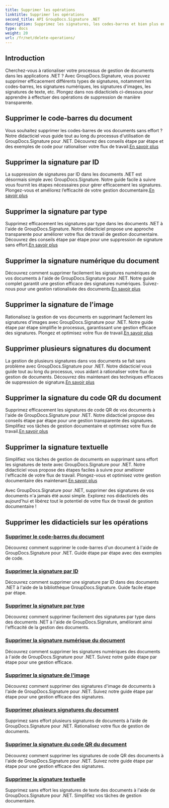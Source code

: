 ```yaml
---
title: Supprimer les opérations
linktitle: Supprimer les opérations
second_title: API GroupDocs.Signature .NET
description: Supprimez les signatures, les codes-barres et bien plus encore des documents .NET avec GroupDocs.Signature. Explorez dès maintenant des tutoriels pour une gestion efficace des documents !
type: docs
weight: 20
url: /fr/net/delete-operations/
---
```

## Introduction

Cherchez-vous à rationaliser votre processus de gestion de documents dans les applications .NET ? Avec GroupDocs.Signature, vous pouvez supprimer efficacement différents types de signatures, notamment les codes-barres, les signatures numériques, les signatures d'images, les signatures de texte, etc. Plongez dans nos didacticiels ci-dessous pour apprendre à effectuer des opérations de suppression de manière transparente.

## Supprimer le code-barres du document
 Vous souhaitez supprimer les codes-barres de vos documents sans effort ? Notre didacticiel vous guide tout au long du processus d'utilisation de GroupDocs.Signature pour .NET. Découvrez des conseils étape par étape et des exemples de code pour rationaliser votre flux de travail.[En savoir plus](./delete-barcode/)

## Supprimer la signature par ID
 La suppression de signatures par ID dans les documents .NET est désormais simple avec GroupDocs.Signature. Notre guide facile à suivre vous fournit les étapes nécessaires pour gérer efficacement les signatures. Plongez-vous et améliorez l’efficacité de votre gestion documentaire.[En savoir plus](./delete-signature-by-id/)

## Supprimer la signature par type
Supprimez efficacement les signatures par type dans les documents .NET à l'aide de GroupDocs.Signature. Notre didacticiel propose une approche transparente pour améliorer votre flux de travail de gestion documentaire. Découvrez des conseils étape par étape pour une suppression de signature sans effort.[En savoir plus](./delete-signature-by-type/)

## Supprimer la signature numérique du document
 Découvrez comment supprimer facilement les signatures numériques de vos documents à l'aide de GroupDocs.Signature pour .NET. Notre guide complet garantit une gestion efficace des signatures numériques. Suivez-nous pour une gestion rationalisée des documents.[En savoir plus](./delete-digital-signature/)

## Supprimer la signature de l'image
 Rationalisez la gestion de vos documents en supprimant facilement les signatures d'images avec GroupDocs.Signature pour .NET. Notre guide étape par étape simplifie le processus, garantissant une gestion efficace des signatures. Plongez et optimisez votre flux de travail.[En savoir plus](./delete-image-signature/)

## Supprimer plusieurs signatures du document
La gestion de plusieurs signatures dans vos documents se fait sans problème avec GroupDocs.Signature pour .NET. Notre didacticiel vous guide tout au long du processus, vous aidant à rationaliser votre flux de gestion de documents. Découvrez dès maintenant des techniques efficaces de suppression de signature.[En savoir plus](./delete-multiple-signatures/)

## Supprimer la signature du code QR du document
 Supprimez efficacement les signatures de code QR de vos documents à l'aide de GroupDocs.Signature pour .NET. Notre didacticiel propose des conseils étape par étape pour une gestion transparente des signatures. Simplifiez vos tâches de gestion documentaire et optimisez votre flux de travail.[En savoir plus](./delete-qr-code-signature/)

## Supprimer la signature textuelle
 Simplifiez vos tâches de gestion de documents en supprimant sans effort les signatures de texte avec GroupDocs.Signature pour .NET. Notre didacticiel vous propose des étapes faciles à suivre pour améliorer l'efficacité de votre flux de travail. Plongez-vous et optimisez votre gestion documentaire dès maintenant.[En savoir plus](./delete-text-signature/)

Avec GroupDocs.Signature pour .NET, supprimer des signatures de vos documents n'a jamais été aussi simple. Explorez nos didacticiels dès aujourd'hui et libérez tout le potentiel de votre flux de travail de gestion documentaire !
## Supprimer les didacticiels sur les opérations
### [Supprimer le code-barres du document](./delete-barcode/)
Découvrez comment supprimer le code-barres d'un document à l'aide de GroupDocs.Signature pour .NET. Guide étape par étape avec des exemples de code.
### [Supprimer la signature par ID](./delete-signature-by-id/)
Découvrez comment supprimer une signature par ID dans des documents .NET à l'aide de la bibliothèque GroupDocs.Signature. Guide facile étape par étape.
### [Supprimer la signature par type](./delete-signature-by-type/)
Découvrez comment supprimer facilement des signatures par type dans des documents .NET à l'aide de GroupDocs.Signature, améliorant ainsi l'efficacité de la gestion des documents.
### [Supprimer la signature numérique du document](./delete-digital-signature/)
Découvrez comment supprimer les signatures numériques des documents à l'aide de GroupDocs.Signature pour .NET. Suivez notre guide étape par étape pour une gestion efficace.
### [Supprimer la signature de l'image](./delete-image-signature/)
Découvrez comment supprimer des signatures d'image de documents à l'aide de GroupDocs.Signature pour .NET. Suivez notre guide étape par étape pour une gestion efficace des signatures.
### [Supprimer plusieurs signatures du document](./delete-multiple-signatures/)
Supprimez sans effort plusieurs signatures de documents à l’aide de GroupDocs.Signature pour .NET. Rationalisez votre flux de gestion de documents.
### [Supprimer la signature du code QR du document](./delete-qr-code-signature/)
Découvrez comment supprimer les signatures de code QR des documents à l'aide de GroupDocs.Signature pour .NET. Suivez notre guide étape par étape pour une gestion efficace des signatures.
### [Supprimer la signature textuelle](./delete-text-signature/)
Supprimez sans effort les signatures de texte des documents à l'aide de GroupDocs.Signature pour .NET. Simplifiez vos tâches de gestion documentaire.
